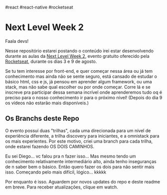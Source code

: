 \#react \#react-native \#rocketseat
# Next Level Week 2

Faala devs!

Nesse repositório estarei postando o conteúdo irei estar desenvolvendo durante as aulas da [Next Level Week 2](https://nextlevelweek.com/), evento gratuito oferecido pela [Rocketseat](https://rocketseat.com.br/), durante os dias 3 e 9 de agosto. 

Se tu tem interesse por front-end, e quer começar nessa área ou já tem conhecimento mas ainda não se sente seguro, está cansado de estudar o básico html, css e js, já pensou em aprender algum framework, ou uma stack, mas não sabe qual escolher ou por onde começar. Corre lá e se inscreve pra participar dessa semana incrível onde aprenderemos tudo oq é preciso para o nosso conhecimento ir para o próximo nível!
(Depois do dia 9 os vídeos não estarão mais disponíveis.)

## Os Branchs deste Repo

O evento possuí duas "trilhas", cada uma direcionada para um nível de experiência diferente, a trilha discovery para iniciantes, e a omnistack para os mais experientes.
Por este motivo, criei uma branch para cada trilha, onde estarei fazendo OS DOIS CAMINHOS. 

Eu sei Diego... vc falou pra n fazer isso... Mas mesmo tendo um conhecimento relativamente intermediário alto, ainda tenho inseguranças de n saber bem o básico. Então quero fazer os dois para não sentir mais isso. Começando pelo mais difícil, lógico... kkkkk

Por enquanto é isso. Aguardem por novos updates do repo e deste readme em breve.
Para receber atualizações, clique em watch.
